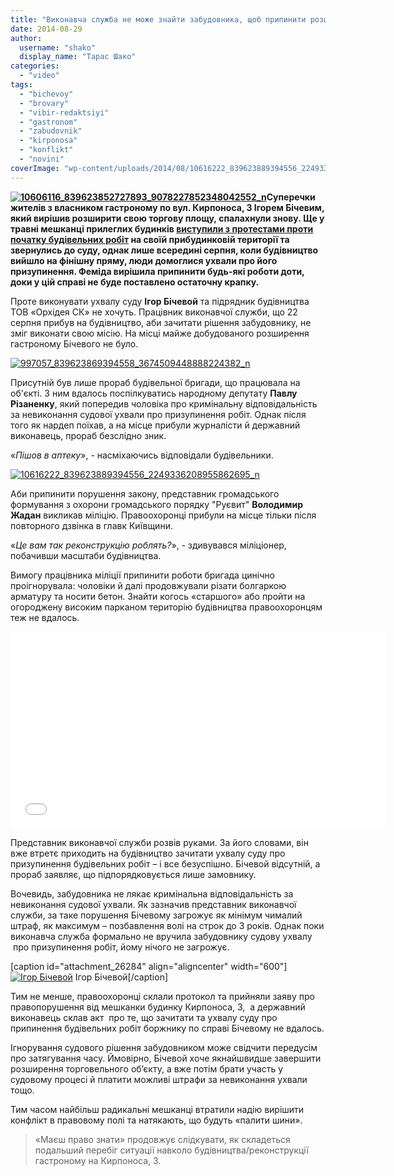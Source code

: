 ```yaml
---
title: "Виконавча служба не може знайти забудовника, щоб припинити розширення гастроному на вул. Кирпоноса"
date: 2014-08-29
author: 
  username: "shako"
  display_name: "Тарас Шако"
categories: 
  - "video"
tags: 
  - "bichevoy"
  - "brovary"
  - "vibir-redaktsiyi"
  - "gastronom"
  - "zabudovnik"
  - "kirponosa"
  - "konflikt"
  - "novini"
coverImage: "wp-content/uploads/2014/08/10616222_839623889394556_2249336208955862695_n.jpg"
---
```


**[![10606116_839623852727893_9078227852348042552_n](https://mpz.brovary.org/wp-content/uploads/2014/08/10606116_839623852727893_9078227852348042552_n.jpg)](https://mpz.brovary.org/wp-content/uploads/2014/08/10606116_839623852727893_9078227852348042552_n.jpg)Суперечки жителів з власником гастроному по вул. Кирпоноса, 3 Ігорем Бічевим, який вирішив розширити свою торгову площу, спалахнули знову. Ще у травні мешканці прилеглих будинків [виступили з протестами проти початку будівельних робіт](https://mpz.brovary.org/na-kirponosa-brovarchani-pochali-borotbu-iz-zabudovnikom/) **на своїй прибудинковій території** та звернулись до суду, однак лише всередині серпня, коли будівництво вийшло на фінішну пряму, люди домоглися ухвали про його призупинення. Феміда вирішила припинити будь-які роботи доти, доки у цій справі не буде поставлено остаточну крапку.**

Проте виконувати ухвалу суду **Ігор Бічевой** та підрядник будівництва ТОВ «Орхідея СК» не хочуть. Працівник виконавчої служби, що 22 серпня прибув на будівництво, аби зачитати рішення забудовнику, не зміг виконати свою місію. На місці майже добудованого розширення гастроному Бічевого не було.

[![997057_839623869394558_3674509448888224382_n](https://mpz.brovary.org/wp-content/uploads/2014/08/997057_839623869394558_3674509448888224382_n.jpg)](https://mpz.brovary.org/wp-content/uploads/2014/08/997057_839623869394558_3674509448888224382_n.jpg)

Присутній був лише прораб будівельної бригади, що працювала на об'єкті. З ним вдалось поспілкуватись народному депутату **Павлу Різаненку**, який попередив чоловіка про кримінальну відповідальність за невиконання судової ухвали про призупинення робіт. Однак після того як нардеп поїхав, а на місце прибули журналісти й державний виконавець, прораб безслідно зник.

«_Пішов в аптеку_», - насміхаючись відповідали будівельники.

[![10616222_839623889394556_2249336208955862695_n](https://mpz.brovary.org/wp-content/uploads/2014/08/10616222_839623889394556_2249336208955862695_n.jpg)](https://mpz.brovary.org/wp-content/uploads/2014/08/10616222_839623889394556_2249336208955862695_n.jpg)

Аби припинити порушення закону, представник громадського формування з охорони громадського порядку "Руєвит" **Володимир Жадан** викликав міліцію. Правоохоронці прибули на місце тільки після повторного дзвінка в главк Київщини.

«_Це вам так реконструкцію роблять?_», - здивувався міліціонер, побачивши масштаби будівництва.

Вимогу працівника міліції припинити роботи бригада цинічно проігнорувала: чоловіки й далі продовжували різати болгаркою арматуру та носити бетон. Знайти когось «старшого» або пройти на огороджену високим парканом територію будівництва правоохоронцям теж не вдалось.

<iframe src="//www.youtube.com/embed/k5YsnSIp5pI" width="600" height="315" frameborder="0" allowfullscreen="allowfullscreen"></iframe>

Представник виконавчої служби розвів руками. За його словами, він вже втретє приходить на будівництво зачитати ухвалу суду про призупинення будівельних робіт – і все безуспішно. Бічевой відсутній, а прораб заявляє, що підпорядковується лише замовнику.

Вочевидь, забудовника не лякає кримінальна відповідальність за невиконання судової ухвали. Як зазначив представник виконавчої служби, за таке порушення Бічевому загрожує як мінімум чималий штраф, як максимум – позбавлення волі на строк до 3 років. Однак поки виконавча служба формально не вручила забудовнику судову ухвалу  про призупинення робіт, йому нічого не загрожує.

\[caption id="attachment\_26284" align="aligncenter" width="600"\][![Ігор Бічевой](https://mpz.brovary.org/wp-content/uploads/2014/05/kirponosa-02.jpg)](https://mpz.brovary.org/wp-content/uploads/2014/05/kirponosa-02.jpg) Ігор Бічевой\[/caption\]

Тим не менше, правоохоронці склали протокол та прийняли заяву про правопорушення від мешканки будинку Кирпоноса, 3,  а державний виконавець склав акт  про те, що зачитати та ухвалу суду про припинення будівельних робіт боржнику по справі Бічевому не вдалось.

Ігнорування судового рішення забудовником може свідчити передусім про затягування часу. Ймовірно, Бічевой хоче якнайшвидше завершити розширення торговельного об’єкту, а вже потім брати участь у судовому процесі й платити можливі штрафи за невиконання ухвали тощо.

Тим часом найбільш радикальні мешканці втратили надію вирішити конфлікт в правовому полі та натякають, що будуть «палити шини».

> «Маєш право знати» продовжує слідкувати, як складеться подальший перебіг ситуації навколо будівництва/реконструкції гастроному на Кирпоноса, 3.
